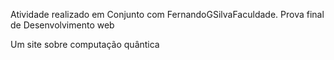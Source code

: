 Atividade realizado em Conjunto com FernandoGSilvaFaculdade. Prova final de Desenvolvimento web

Um site sobre computação quântica
